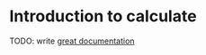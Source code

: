 # Introduction to calculate

TODO: write [great documentation](http://jacobian.org/writing/what-to-write/)
